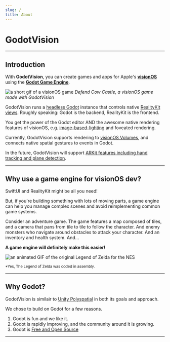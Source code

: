 ```yaml
---
slug: /
title: About
---
```


# GodotVision

---

## Introduction

With **GodotVision**, you can create games and apps for Apple's [**visionOS**](https://developer.apple.com/documentation/visionos) using the [**Godot Game Engine**](https://godotengine.org/).

![a short gif of a visionOS game](/img/cow_castle.gif)
_Defend Cow Castle, a visionOS game made with GodotVision_

GodotVision runs a [headless Godot](https://github.com/godotengine/godot/blob/a7b860250f305f6cbaf61c30f232ff3bbdfdda0b/main/main.cpp#L1284) instance that controls native [RealityKit views](https://developer.apple.com/documentation/realitykit/realityview/). Roughly speaking: Godot is the backend, RealityKit is the frontend.

You get the power of the Godot editor AND the awesome native rendering features of visionOS, e.g. [image-based-lighting](https://developer.apple.com/videos/play/wwdc2023/10095/?time=114) and foveated rendering.

Currently, GodotVision supports rendering to [visionOS Volumes](https://developer.apple.com/videos/play/wwdc2023/10260/?time=127), and connects native spatial gestures to events in Godot.

In the future, GodotVision will support [ARKit features including hand tracking and plane detection](https://developer.apple.com/documentation/arkit/arkit_in_visionos).

---

## Why use a game engine for visionOS dev?

SwiftUI and RealityKit might be all you need!

But, if you're building something with lots of moving parts, a game engine can help you manage complex scenes and avoid reimplementing common game systems.

Consider an adventure game. The game features a map composed of tiles, and a camera that pans from tile to tile to follow the character. And enemy monsters who navigate around obstacles to attack your character. And an inventory and health system. And...

**A game engine will definitely make this easier!**

![an animated GIF of the original Legend of Zelda for the NES](/img/zelda.gif)

<small>
*Yes, The Legend of Zelda was coded in assembly.
</small>

---

## Why Godot?

GodotVision is similair to [Unity Polyspatial](https://developer.apple.com/videos/play/wwdc2023/10088/?time=134) in both its goals and approach.

We chose to build on Godot for a few reasons.

1. Godot is fun and we like it.
2. Godot is rapidly improving, and the community around it is growing.
3. Godot is [Free and Open Source](https://godotengine.org/license/)

---
